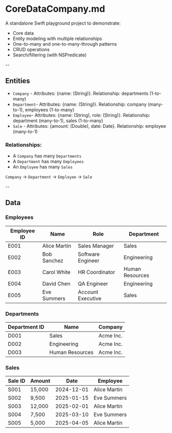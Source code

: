 # CoreDataCompany.md

A standalone Swift playground project to demonstrate:

- Core data
- Entity modeling with multiple relationships
- One-to-many and one-to-many-through patterns
- CRUD operations
- Search/filtering (with NSPredicate)

--

## Entities

 - `Company` - Attributes: {name: (String)}. Relationship: departments (1-to-many)
 - `Department`- Attributes: {name: (String)}. Relationship: company (many-to-1), employees (1-to-many)
 - `Employee`- Attributes: {name: (String), role: (String)}. Relationship: department (many-to-1), sales (1-to-many)
 - `Sale` - Attributes: {amount: (Double), date: Date}. Relationship: employee (many-to-1)

### Relationships:

- A `Company` has many `Departments`
- A `Department` has many `Employees`
- An `Employee` has many `Sales`

`Company` → `Department` → `Employee` → `Sale` 

--

## Data

### Employees

| Employee ID | Name         | Role              | Department      |
| ----------- | ------------ | ----------------- | --------------- |
| E001        | Alice Martin | Sales Manager     | Sales           |
| E002        | Bob Sanchez  | Software Engineer | Engineering     |
| E003        | Carol White  | HR Coordinator    | Human Resources |
| E004        | David Chen   | QA Engineer       | Engineering     |
| E005        | Eve Summers  | Account Executive | Sales           |

### Departments

| Department ID | Name            | Company   |
| ------------- | --------------- | --------- |
| D001          | Sales           | Acme Inc. |
| D002          | Engineering     | Acme Inc. |
| D003          | Human Resources | Acme Inc. |

### Sales

| Sale ID | Amount | Date       | Employee     |
| ------- | ------ | ---------- | ------------ |
| S001    | 15,000 | 2024-12-01 | Alice Martin |
| S002    | 9,500  | 2025-01-15 | Eve Summers  |
| S003    | 12,000 | 2025-02-01 | Alice Martin |
| S004    | 7,500  | 2025-03-10 | Eve Summers  |
| S005    | 5,000  | 2025-04-05 | Alice Martin |
